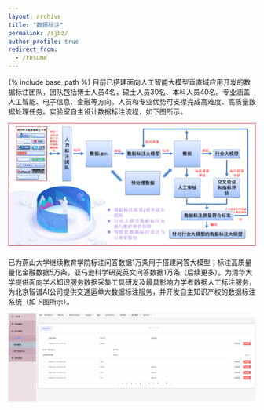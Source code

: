 ```yaml
---
layout: archive
title: "数据标注"
permalink: /sjbz/
author_profile: true
redirect_from:
  - /resume
---
```

{% include base_path %}
目前已搭建面向人工智能大模型垂直域应用开发的数据标注团队，团队包括博士人员4名，硕士人员30名、本科人员40名。专业涵盖人工智能、电子信息、金融等方向。人员和专业优势可支撑完成高难度、高质量数据处理任务。实验室自主设计数据标注流程，如下图所示。

![alt text](/images/image.png)


已为燕山大学继续教育学院标注问答数据1万条用于搭建问答大模型；标注高质量量化金融数据5万条，亚马逊科学研究英文问答数据1万条（后续更多）。为清华大学提供面向学术知识服务数据采集工具研发及最具影响力学者数据人工标注服务，为北京智谱AI公司提供交通运单大数据标注服务，并开发自主知识产权的数据标注系统（如下图所示）。

 ![alt text](/images/image-1.png)


